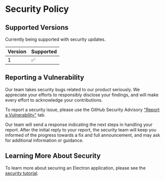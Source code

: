 # Security Policy

## Supported Versions

Currently being supported with security updates.

| Version | Supported          |
| ------- | ------------------ |
| 1       | :white_check_mark: |


## Reporting a Vulnerability

Our team takes security bugs related to our product seriously. We appreciate your efforts to responsibly disclose your findings, and will make every effort to acknowledge your contributions.

To report a security issue, please use the GitHub Security Advisory ["Report a Vulnerability"](https://github.com/CSGY-9223-Group4/lab1/security/advisories/new) tab.

Our team will send a response indicating the next steps in handling your report. 
After the initial reply to your report, the security team will keep you informed of the progress towards a fix and full announcement, and may ask for additional information or guidance.

## Learning More About Security

To learn more about securing an Electron application, please see the [security tutorial](./SECURITY.md).

